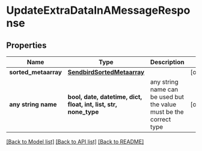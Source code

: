 # UpdateExtraDataInAMessageResponse


## Properties
Name | Type | Description | Notes
------------ | ------------- | ------------- | -------------
**sorted_metaarray** | [**SendbirdSortedMetaarray**](SendbirdSortedMetaarray.md) |  | [optional] 
**any string name** | **bool, date, datetime, dict, float, int, list, str, none_type** | any string name can be used but the value must be the correct type | [optional]

[[Back to Model list]](../README.md#documentation-for-models) [[Back to API list]](../README.md#documentation-for-api-endpoints) [[Back to README]](../README.md)


